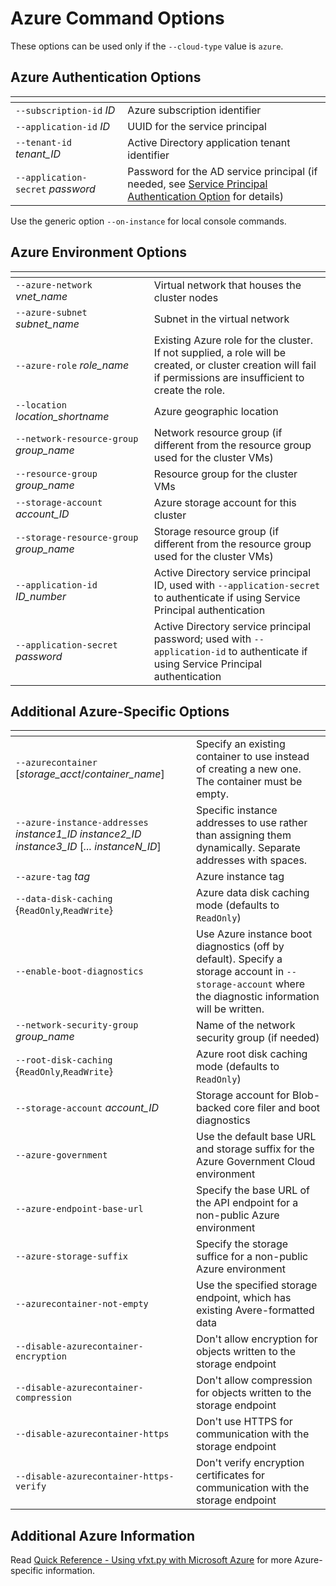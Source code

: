# Azure Command Options 

These options can be used only if the `--cloud-type` value is `azure`. 

## Azure Authentication Options 

|<img width=300/> | |
| ---------- | ------------------ |
| `--subscription-id` *ID* | Azure subscription identifier |
| `--application-id` *ID* | UUID for the service principal |
| `--tenant-id` *tenant_ID* | Active Directory application tenant identifier |
| `--application-secret` *password*  | Password for the AD service principal (if needed, see [Service Principal Authentication Option](azure_reference.md#service-principal-authentication-option) for details) |

Use the generic option `--on-instance` for local console commands. 

## Azure Environment Options

| <img width=500/>  | |
| ---------- | ------------------ |
| `--azure-network` *vnet_name* | Virtual network that houses the cluster nodes |
| `--azure-subnet` *subnet_name* | Subnet in the virtual network  |
| `--azure-role` *role_name* | Existing Azure role for the cluster. If not supplied, a role will be created, or cluster creation will fail if permissions are insufficient to create the role. |
| `--location` *location_shortname*    | Azure geographic location |
| `--network-resource-group` *group_name* | Network resource group (if different from the resource group used for the cluster VMs) |
| `--resource-group` *group_name* | Resource group for the cluster VMs |
| `--storage-account` *account_ID* | Azure storage account for this cluster |
| `--storage-resource-group` *group_name*  | Storage resource group (if different from the resource group used for the cluster VMs) |
| `--application-id` *ID_number* | Active Directory service principal ID, used with `--application-secret` to authenticate if using Service Principal authentication |
| `--application-secret` *password* | Active Directory service principal password; used with `--application-id` to authenticate if using Service Principal authentication |

## Additional Azure-Specific Options 

| <img width=600/>  | |
| ---------- | ------------------ |
| `--azurecontainer` [*storage_acct*/*container_name*] | Specify an existing container to use instead of creating a new one. The container must be empty. |
| `--azure-instance-addresses` *instance1_ID* *instance2_ID* *instance3_ID* [*... instanceN_ID*] | Specific instance addresses to use rather than assigning them dynamically. Separate addresses with spaces. |
| `--azure-tag` *tag* |  Azure instance tag |
| `--data-disk-caching` {`ReadOnly`,`ReadWrite`} | Azure data disk caching mode (defaults to `ReadOnly`) |
| `--enable-boot-diagnostics` | Use Azure instance boot diagnostics (off by default). Specify a storage account in `--storage-account` where the diagnostic information will be written. |
| `--network-security-group` *group_name* |  Name of the network security group (if needed) |
| `--root-disk-caching` {`ReadOnly`,`ReadWrite`} | Azure root disk caching mode (defaults to `ReadOnly`) |
| `--storage-account` *account_ID* | Storage account for Blob-backed core filer and boot diagnostics |
| `--azure-government` | Use the default base URL and storage suffix for the Azure Government Cloud environment  |
| `--azure-endpoint-base-url` | Specify the base URL of the API endpoint for a non-public Azure environment | 
| `--azure-storage-suffix` | Specify the storage suffice for a non-public Azure environment | 
| `--azurecontainer-not-empty` | Use the specified storage endpoint, which has existing Avere-formatted data | 
| `--disable-azurecontainer-encryption` | Don't allow encryption for objects written to the storage endpoint | 
| `--disable-azurecontainer-compression` | Don't allow compression for objects written to the storage endpoint |
| `--disable-azurecontainer-https` | Don't use HTTPS for communication with the storage endpoint |
| `--disable-azurecontainer-https-verify` | Don't verify encryption certificates for communication with the storage endpoint |

## Additional Azure Information

Read [Quick Reference - Using vfxt.py with Microsoft Azure](azure_reference.md) for more Azure-specific information.  
